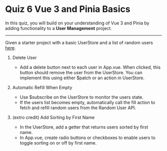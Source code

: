 # Quiz 6 Vue 3 and Pinia Basics

In this quiz, you will build on your understanding of Vue 3 and Pinia by adding functionality to a **User Management** project.

---

Given a starter project with a basic UserStore and a list of random users [here](https://stackblitz.com/edit/vitejs-vite-rrzxb2?file=src%2FApp.vue,src%2Fstores%2FUserStore.ts).

1. Delete User

   - Add a delete button next to each user in App.vue. When clicked, this button should remove the user from the UserStore. You can implement this using either $patch or an action in UserStore.

2. Automatic Refill When Empty

   - Use $subscribe on the UserStore to monitor the users state.
   - If the users list becomes empty, automatically call the fill action to fetch and refill random users from the Random User API.

3. (extro credit) Add Sorting by First Name

   - In the UserStore, add a getter that returns users sorted by first name.
   - In App.vue, create radio buttons or checkboxes to enable users to toggle sorting on or off by first name.